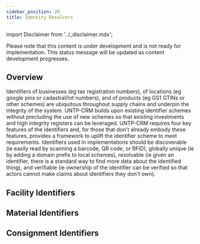 ```yaml
---
sidebar_position: 20
title: Identity Resolvers
---
```


import Disclaimer from '../\_disclaimer.mdx';

<Disclaimer />

Please note that this content is under development and is not ready for implementation. This status message will be updated as content development progresses.

## Overview

Identifiers of businesses (eg tax registration numbers), of locations (eg google pins or cadastral/lot numbers), and of products (eg GS1 GTINs or other schemes) are ubiquitous throughout supply chains and underpin the integrity of the system. UNTP-CRM builds upon existing identifier schemes without precluding the use of new schemes so that existing investments and high integrity registers can be leveraged. UNTP-CRM requires four key features of the identifiers and, for those that don't already embody these features, provides a framework to uplift the identifier scheme to meet requirements. Identifiers used in implementations should be discoverable (ie easily read by scanning a barcode, QR code, or RFID), globally unique (ie by adding a domain prefix to local schemes), resolvable (ie given an identifier, there is a standard way to find more data about the identified thing), and verifiable (ie ownership of the identifier can be verified so that actors cannot make claims about identifiers they don't own).

## Facility Identifiers

## Material Identifiers

## Consignment Identifiers
